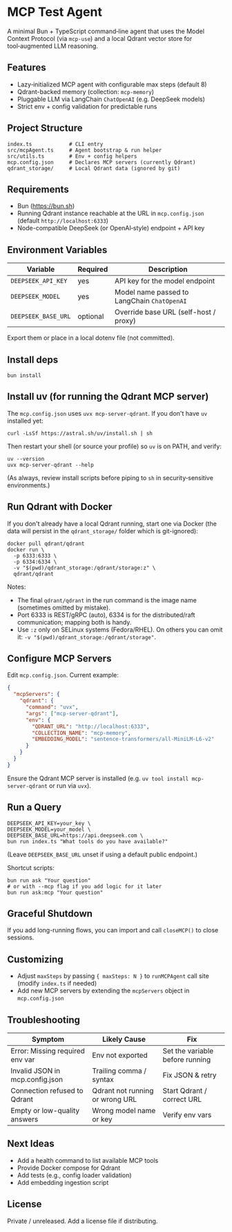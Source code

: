 # MCP Test Agent

A minimal Bun + TypeScript command‑line agent that uses the Model Context Protocol (via `mcp-use`) and a local Qdrant vector store for tool‑augmented LLM reasoning.

## Features

- Lazy‑initialized MCP agent with configurable max steps (default 8)
- Qdrant-backed memory (collection: `mcp-memory`)
- Pluggable LLM via LangChain `ChatOpenAI` (e.g. DeepSeek models)
- Strict env + config validation for predictable runs

## Project Structure

```
index.ts            # CLI entry
src/mcpAgent.ts     # Agent bootstrap & run helper
src/utils.ts        # Env + config helpers
mcp.config.json     # Declares MCP servers (currently Qdrant)
qdrant_storage/     # Local Qdrant data (ignored by git)
```

## Requirements

- Bun (https://bun.sh)
- Running Qdrant instance reachable at the URL in `mcp.config.json` (default `http://localhost:6333`)
- Node-compatible DeepSeek (or OpenAI‑style) endpoint + API key

## Environment Variables

| Variable            | Required | Description                                 |
| ------------------- | -------- | ------------------------------------------- |
| `DEEPSEEK_API_KEY`  | yes      | API key for the model endpoint              |
| `DEEPSEEK_MODEL`    | yes      | Model name passed to LangChain `ChatOpenAI` |
| `DEEPSEEK_BASE_URL` | optional | Override base URL (self-host / proxy)       |

Export them or place in a local dotenv file (not committed).

## Install deps

```
bun install
```

## Install uv (for running the Qdrant MCP server)

The `mcp.config.json` uses `uvx mcp-server-qdrant`. If you don't have `uv` installed yet:

```
curl -LsSf https://astral.sh/uv/install.sh | sh
```

Then restart your shell (or source your profile) so `uv` is on PATH, and verify:

```
uv --version
uvx mcp-server-qdrant --help
```

(As always, review install scripts before piping to `sh` in security‑sensitive environments.)

## Run Qdrant with Docker

If you don't already have a local Qdrant running, start one via Docker (the data will persist in the `qdrant_storage/` folder which is git-ignored):

```
docker pull qdrant/qdrant
docker run \
  -p 6333:6333 \
  -p 6334:6334 \
  -v "$(pwd)/qdrant_storage:/qdrant/storage:z" \
  qdrant/qdrant
```

Notes:

- The final `qdrant/qdrant` in the run command is the image name (sometimes omitted by mistake).
- Port 6333 is REST/gRPC (auto), 6334 is for the distributed/raft communication; mapping both is handy.
- Use `:z` only on SELinux systems (Fedora/RHEL). On others you can omit it: `-v "$(pwd)/qdrant_storage:/qdrant/storage"`.

## Configure MCP Servers

Edit `mcp.config.json`. Current example:

```json
{
  "mcpServers": {
    "qdrant": {
      "command": "uvx",
      "args": ["mcp-server-qdrant"],
      "env": {
        "QDRANT_URL": "http://localhost:6333",
        "COLLECTION_NAME": "mcp-memory",
        "EMBEDDING_MODEL": "sentence-transformers/all-MiniLM-L6-v2"
      }
    }
  }
}
```

Ensure the Qdrant MCP server is installed (e.g. `uv tool install mcp-server-qdrant` or run via `uvx`).

## Run a Query

```
DEEPSEEK_API_KEY=your_key \
DEEPSEEK_MODEL=your_model \
DEEPSEEK_BASE_URL=https://api.deepseek.com \
bun run index.ts "What tools do you have available?"
```

(Leave `DEEPSEEK_BASE_URL` unset if using a default public endpoint.)

Shortcut scripts:

```
bun run ask "Your question"
# or with --mcp flag if you add logic for it later
bun run ask:mcp "Your question"
```

## Graceful Shutdown

If you add long-running flows, you can import and call `closeMCP()` to close sessions.

## Customizing

- Adjust `maxSteps` by passing `{ maxSteps: N }` to `runMCPAgent` call site (modify `index.ts` if needed)
- Add new MCP servers by extending the `mcpServers` object in `mcp.config.json`

## Troubleshooting

| Symptom                         | Likely Cause                    | Fix                             |
| ------------------------------- | ------------------------------- | ------------------------------- |
| Error: Missing required env var | Env not exported                | Set the variable before running |
| Invalid JSON in mcp.config.json | Trailing comma / syntax         | Fix JSON & retry                |
| Connection refused to Qdrant    | Qdrant not running or wrong URL | Start Qdrant / correct URL      |
| Empty or low-quality answers    | Wrong model name or key         | Verify env vars                 |

## Next Ideas

- Add a health command to list available MCP tools
- Provide Docker compose for Qdrant
- Add tests (e.g., config loader validation)
- Add embedding ingestion script

## License

Private / unreleased. Add a license file if distributing.
